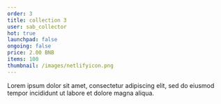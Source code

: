 ```yaml
---
order: 3
title: collection 3
user: sab_collector
hot: true
launchpad: false
ongoing: false
price: 2.00 BNB
items: 100
thumbnail: /images/netlifyicon.png
---
```

Lorem ipsum dolor sit amet, consectetur adipiscing elit, sed do eiusmod tempor incididunt ut labore et dolore magna aliqua.
